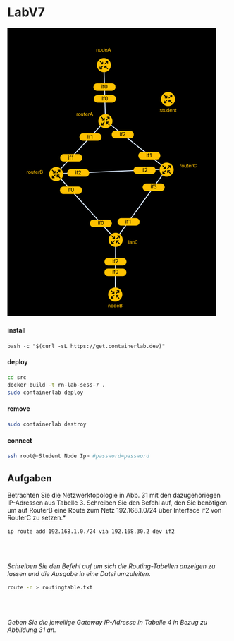 # LabV7

![topology](/assets/topology.png)

#### install
`bash -c "$(curl -sL https://get.containerlab.dev)"`
#### deploy
```bash
cd src
docker build -t rn-lab-sess-7 .
sudo containerlab deploy
```

#### remove
```bash
sudo containerlab destroy
```

#### connect
```bash
ssh root@<Student Node Ip> #password=password
```

## Aufgaben
Betrachten Sie die Netzwerktopologie in Abb. 31 mit den dazugehöriegen
IP-Adressen aus Tabelle 3. Schreiben Sie den Befehl auf, den Sie benötigen
um auf RouterB eine Route zum Netz 192.168.1.0/24 über Interface if2 von
RouterC zu setzen.*
```bash
ip route add 192.168.1.0./24 via 192.168.30.2 dev if2
```
<br/>
<br/>

*Schreiben Sie den Befehl auf um sich die Routing-Tabellen anzeigen zu
lassen und die Ausgabe in eine Datei umzuleiten.*
```bash
route -n > routingtable.txt
```

<br />
<br />

*Geben Sie die jeweilige Gateway IP-Adresse in Tabelle 4 in Bezug zu
Abbildung 31 an.*
